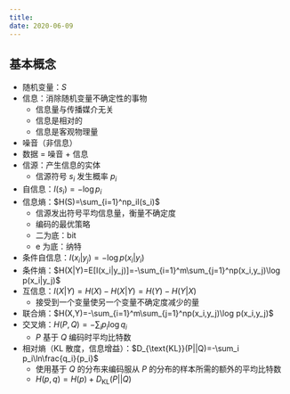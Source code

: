 ```yaml
---
title:
date: 2020-06-09
---
```


## 基本概念

- 随机变量：$S$
- 信息：消除随机变量不确定性的事物
  - 信息量与传播媒介无关
  - 信息是相对的
  - 信息是客观物理量
- 噪音（非信息）
- 数据 = 噪音 + 信息
- 信源：产生信息的实体
  - 信源符号 $s_i$ 发生概率 $p_i$
- 自信息：$I(s_i)=-\log p_i$
- 信息熵：$H(S)=\sum_{i=1}^np_iI(s_i)$
  - 信源发出符号平均信息量，衡量不确定度
  - 编码的最优策略
  - 二为底：bit
  - e 为底：纳特
- 条件自信息：$I(x_i|y_j)=-\log p(x_i|y_i)$
- 条件熵：$H(X|Y)=E[I(x_i|y_j)]=-\sum_{i=1}^m\sum_{j=1}^np(x_i,y_j)\log p(x_i|y_j)$
- 互信息：$I(X|Y)=H(X)-H(X|Y)=H(Y)-H(Y|X)$
  - 接受到一个变量使另一个变量不确定度减少的量
- 联合熵：$H(X,Y)=-\sum_{i=1}^m\sum_{j=1}^np(x_i,y_j)\log p(x_i,y_j)$
- 交叉熵：$H(P,Q)=-\sum_{i}p_i\log q_i$
  - $P$ 基于 $Q$ 编码时平均比特数
- 相对熵（KL 散度，信息增益）：$D_{\text{KL}}(P||Q)=-\sum_i p_i\ln\frac{q_i}{p_i}$
  - 使用基于 $Q$ 的分布来编码服从 $P$ 的分布的样本所需的额外的平均比特数
  - $H(p,q) = H(p) + D_{\text{KL}}(P||Q)$
